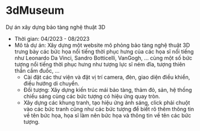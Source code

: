 # 3dMuseum
Dự án xây dựng bảo tàng nghệ thuật 3D
- Thời gian: 04/2023 - 08/2023
- Mô tả dự án:
  Xây dựng một website mô phỏng bảo tàng nghệ thuật 3D trưng bày các bức họa nổi tiếng thời phục hưng của các họa sĩ nổi tiếng như Leonardo Da Vinci, Sandro Botticelli, VanGogh, ... cùng một số bức tượng nổi tiếng thời phục hưng như tượng lực sĩ ném đĩa, tượng thiên thần cầm đuốc, ...
  + Cài đặt các thư viện và đặt vị trí camera, đèn, giao diện điều khiển, điều hướng di chuyển.
  + Đối tượng: Xây dựng kiến trúc mái bảo tàng, thảm đỏ, sản, hệ thống chiếu sáng cùng các bức tượng có hiệu ứng quay tròn.
  + Xây dựng các khung tranh, tạo hiệu ứng ánh sáng, click phải chuột vào các bức tranh cũng như các bức tượng để biết rõ thêm thông tin về tên bức họa, họa sĩ làm nên bức họa và thông tin về tên các bức tượng.

